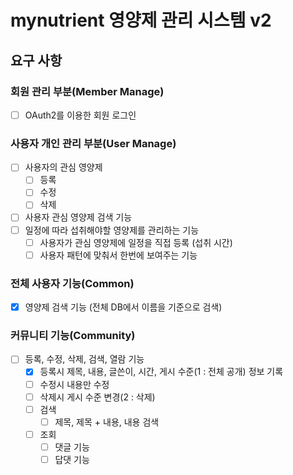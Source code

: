 # mynutrient 영양제 관리 시스템 v2
## 요구 사항
### 회원 관리 부분(Member Manage)
- [ ] OAuth2를 이용한 회원 로그인

### 사용자 개인 관리 부분(User Manage)
- [ ] 사용자의 관심 영양제 
  - [ ] 등록
  - [ ] 수정
  - [ ] 삭제
- [ ] 사용자 관심 영양제 검색 기능 
- [ ] 일정에 따라 섭취해야할 영양제를 관리하는 기능
    - [ ] 사용자가 관심 영양제에 일정을 직접 등록 (섭취 시간)
    - [ ] 사용자 패턴에 맞춰서 한번에 보여주는 기능

### 전체 사용자 기능(Common)
- [x] 영양제 검색 기능 (전체 DB에서 이름을 기준으로 검색)
### 커뮤니티 기능(Community)
- [ ] 등록, 수정, 삭제, 검색, 열람 기능
    - [x] 등록시 제목, 내용, 글쓴이, 시간, 게시 수준(1 : 전체 공개) 정보 기록  
    - [ ] 수정시 내용만 수정
    - [ ] 삭제시 게시 수준 변경(2 : 삭제)
    - [ ] 검색
        - [ ] 제목, 제목 + 내용, 내용 검색
    - [ ] 조회
        - [ ] 댓글 기능
        - [ ] 답댓 기능
